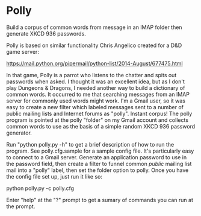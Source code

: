 Polly
=====

Build a corpus of common words from message in an IMAP folder then generate
XKCD 936 passwords.

Polly is based on similar functionality Chris Angelico created for a D&D
game server:

https://mail.python.org/pipermail/python-list/2014-August/677475.html

In that game, Polly is a parrot who listens to the chatter and spits out
passwords when asked.  I thought it was an excellent idea, but as I don't
play Dungeons & Dragons, I needed another way to build a dictionary of
common words. It occurred to me that searching messages from an IMAP server
for commonly used words might work. I'm a Gmail user, so it was easy to
create a new filter which labeled messages sent to a number of public
mailing lists and Internet forums as "polly". Instant corpus!  The polly
program is pointed at the polly "folder" on my Gmail account and collects
common words to use as the basis of a simple random XKCD 936 password
generator.

Run "python polly.py -h" to get a brief description of how to run the
program. See polly.cfg.sample for a sample config file.  It's particularly
easy to connect to a Gmail server. Generate an application password to use
in the password field, then create a filter to funnel common *public*
mailing list mail into a "polly" label, then set the folder option to polly.
Once you have the config file set up, just run it like so:

python polly.py -c polly.cfg

Enter "help" at the "?" prompt to get a sumary of commands you can run at
the prompt.
